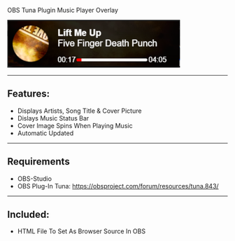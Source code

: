 OBS Tuna Plugin Music Player Overlay

![Test Image 1](https://github.com/MrrZed0/OBS-Tune-Music-Player-Overlay/blob/main/Untitled.png?raw=true)

---------
Features:
---------
- Displays Artists, Song Title & Cover Picture
- Dislays Music Status Bar
- Cover Image Spins When Playing Music
- Automatic Updated


------------
Requirements
------------
- OBS-Studio
- OBS Plug-In Tuna: https://obsproject.com/forum/resources/tuna.843/


---------
Included:
---------
- HTML File To Set As Browser Source In OBS
